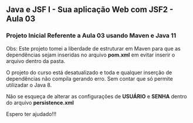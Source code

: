 ## Java e JSF I - Sua aplicação Web com JSF2 - Aula 03

### Projeto Inicial Referente a Aula 03 usando Maven e Java 11

Obs: Este projeto tomei a liberdade de estruturar em Maven para que as dependências sejam inseridas no arquivo **pom.xml** em evitar inserir o arquivo dentro da pasta.

O projeto do curso está desatualizado e toda e qualquer inserção de dependências não compila gerando erro. Sem contar que só permite utilizadar o Java 8.

Não se esqueça de alterar as configurações de **USUÁRIO** e **SENHA** dentro do arquivo **persistence.xml**

Espero ter ajudado!!!
 
